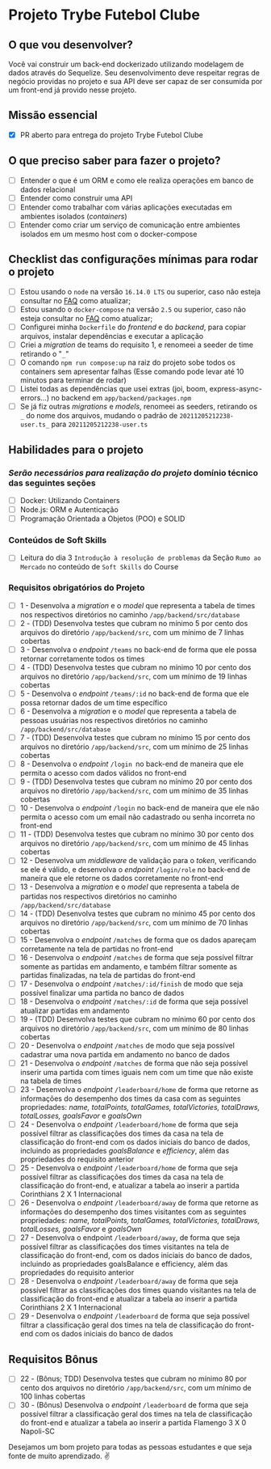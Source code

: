 # Projeto Trybe Futebol Clube

## O que vou desenvolver?

Você vai construir um back-end dockerizado utilizando modelagem de dados através do Sequelize. Seu desenvolvimento deve respeitar regras de negócio providas no projeto e sua API deve ser capaz de ser consumida por um front-end já provido nesse projeto.

## Missão essencial

- [X] PR aberto para entrega do projeto Trybe Futebol Clube

## O que preciso saber para fazer o projeto?

- [ ] Entender o que é um ORM e como ele realiza operações em banco de dados relacional
- [ ] Entender como construir uma API
- [ ] Entender como trabalhar com várias aplicações executadas em ambientes isolados (_containers_)
- [ ] Entender como criar um serviço de comunicação entre ambientes isolados em um mesmo host com o docker-compose

## Checklist das configurações mínimas para rodar o projeto

- [ ] Estou usando o `node` na versão `16.14.0 LTS` ou superior, caso não esteja consultar no [FAQ](../blob/main/FAQ.md) como atualizar;
- [ ] Estou usando o `docker-compose` na versão `2.5` ou superior, caso não esteja consultar no [FAQ](../blob/main/FAQ.md) como atualizar;
- [ ] Configurei minha `Dockerfile` do _frontend_ e do _backend_, para copiar arquivos, instalar dependências e executar a aplicação
- [ ] Criei a _migration_ de teams do requisito 1, e renomeei a seeder de time retirando o "`_`"
- [ ] O comando `npm run compose:up` na raiz do projeto sobe todos os containers sem apresentar falhas (Esse comando pode levar até 10 minutos para terminar de rodar)
- [ ] Listei todas as dependências que usei extras (joi, boom, express-async-errors...) no backend em `app/backend/packages.npm`
- [ ] Se já fiz outras _migrations_ e _models_, renomeei as seeders, retirando os `_` do nome dos arquivos, mudando o padrão de `20211205212238-user.ts_` para `20211205212238-user.ts`

## Habilidades para o projeto

### _Serão necessários para realização do projeto_ domínio técnico das seguintes seções

- [ ] Docker: Utilizando Containers
- [ ] Node.js: ORM e Autenticação
- [ ] Programação Orientada a Objetos (POO) e SOLID

### Conteúdos de Soft Skills

- [ ] Leitura do dia 3 `Introdução à resolução de problemas` da Seção `Rumo ao Mercado` no conteúdo de `Soft Skills` do Course

### Requisitos obrigatórios do Projeto

- [ ] 1 - Desenvolva a _migration_ e o _model_ que representa a tabela de times nos respectivos diretórios no caminho `/app/backend/src/database`
- [ ] 2 - (TDD) Desenvolva testes que cubram no mínimo 5 por cento dos arquivos do diretório `/app/backend/src`, com um mínimo de 7 linhas cobertas
- [ ] 3 - Desenvolva o _endpoint_ `/teams` no back-end de forma que ele possa retornar corretamente todos os times
- [ ] 4 - (TDD) Desenvolva testes que cubram no mínimo 10 por cento dos arquivos no diretório `/app/backend/src`, com um mínimo de 19 linhas cobertas
- [ ] 5 - Desenvolva o _endpoint_ `/teams/:id` no back-end de forma que ele possa retornar dados de um time específico
- [ ] 6 - Desenvolva a _migration_ e o _model_ que representa a tabela de pessoas usuárias nos respectivos diretórios no caminho `/app/backend/src/database` 
- [ ] 7 - (TDD) Desenvolva testes que cubram no mínimo 15 por cento dos arquivos no diretório `/app/backend/src`, com um mínimo de 25 linhas cobertas
- [ ] 8 - Desenvolva o _endpoint_ `/login `no back-end de maneira que ele permita o acesso com dados válidos no front-end
- [ ] 9 - (TDD) Desenvolva testes que cubram no mínimo 20 por cento dos arquivos no diretório `/app/backend/src`, com um mínimo de 35 linhas cobertas
- [ ] 10 - Desenvolva o _endpoint_ `/login` no back-end de maneira que ele não permita o acesso com um email não cadastrado ou senha incorreta no front-end
- [ ] 11 - (TDD) Desenvolva testes que cubram no mínimo 30 por cento dos arquivos no diretório `/app/backend/src`, com um mínimo de 45 linhas cobertas
- [ ] 12 - Desenvolva um _middleware_ de validação para o _token_, verificando se ele é válido, e desenvolva o _endpoint_ `/login/role` no back-end de maneira que ele retorne os dados corretamente no front-end
- [ ] 13 - Desenvolva a _migration_ e o _model_ que representa a tabela de partidas nos respectivos diretórios no caminho `/app/backend/src/database` 
- [ ] 14 - (TDD) Desenvolva testes que cubram no mínimo 45 por cento dos arquivos no diretório `/app/backend/src`, com um mínimo de 70 linhas cobertas
- [ ] 15 - Desenvolva o _endpoint_ `/matches` de forma que os dados apareçam corretamente na tela de partidas no front-end
- [ ] 16 - Desenvolva o _endpoint_ `/matches` de forma que seja possível filtrar somente as partidas em andamento, e também filtrar somente as partidas finalizadas, na tela de partidas do front-end
- [ ] 17 - Desenvolva o _endpoint_ `/matches/:id/finish` de modo que seja possível finalizar uma partida no banco de dados
- [ ] 18 - Desenvolva o _endpoint_ `/matches/:id` de forma que seja possível atualizar partidas em andamento
- [ ] 19 - (TDD) Desenvolva testes que cubram no mínimo 60 por cento dos arquivos no diretório `/app/backend/src`, com um mínimo de 80 linhas cobertas
- [ ] 20 - Desenvolva o _endpoint_ `/matches` de modo que seja possível cadastrar uma nova partida em andamento no banco de dados
- [ ] 21 - Desenvolva o _endpoint_ `/matches` de forma que não seja possível inserir uma partida com times iguais nem com um time que não existe na tabela de times
- [ ] 23 - Desenvolva o _endpoint_ `/leaderboard/home` de forma que retorne as informações do desempenho dos times da casa com as seguintes propriedades: _name, totalPoints, totalGames, totalVictories, totalDraws, totalLosses, goalsFavor_ e _goalsOwn_
- [ ] 24 - Desenvolva o _endpoint_ `/leaderboard/home` de forma que seja possível filtrar as classificações dos times da casa na tela de classificação do front-end com os dados iniciais do banco de dados, incluindo as propriedades _goalsBalance_ e _efficiency_, além das propriedades do requisito anterior
- [ ] 25 - Desenvolva o _endpoint_ `/leaderboard/home` de forma que seja possível filtrar as classificações dos times da casa na tela de classificação do front-end, e atualizar a tabela ao inserir a partida Corinthians 2 X 1 Internacional
- [ ] 26 - Desenvolva o _endpoint_ `/leaderboard/away` de forma que retorne as informações do desempenho dos times visitantes com as seguintes propriedades: _name, totalPoints, totalGames, totalVictories, totalDraws, totalLosses, goalsFavor_ e _goalsOwn_
- [ ] 27 - Desenvolva o endpoint `/leaderboard/away`, de forma que seja possível filtrar as classificações dos times visitantes na tela de classificação do front-end, com os dados iniciais do banco de dados, incluindo as propriedades goalsBalance e efficiency, além das propriedades do requisito anterior
- [ ] 28 - Desenvolva o _endpoint_ `/leaderboard/away` de forma que seja possível filtrar as classificações dos times quando visitantes na tela de classificação do front-end e atualizar a tabela ao inserir a partida Corinthians 2 X 1 Internacional
- [ ] 29 - Desenvolva o _endpoint_ `/leaderboard` de forma que seja possível filtrar a classificação geral dos times na tela de classificação do front-end com os dados iniciais do banco de dados

## Requisitos Bônus

- [ ] 22 - (Bônus; TDD) Desenvolva testes que cubram no mínimo 80 por cento dos arquivos no diretório `/app/backend/src`, com um mínimo de 100 linhas cobertas
- [ ] 30 - (Bônus) Desenvolva o _endpoint_ `/leaderboard` de forma que seja possível filtrar a classificação geral dos times na tela de classificação do front-end e atualizar a tabela ao inserir a partida Flamengo 3 X 0 Napoli-SC

Desejamos um bom projeto para todas as pessoas estudantes e que seja fonte de muito aprendizado. ✌️
